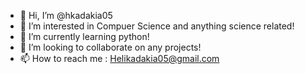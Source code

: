 - 👋 Hi, I’m @hkadakia05
- 👀 I’m interested in Compuer Science and anything science related!
- 🌱 I’m currently learning python!
- 💞️ I’m looking to collaborate on any projects!
- 📫 How to reach me : Helikadakia05@gmail.com

<!---
hkadakia05/hkadakia05 is a ✨ special ✨ repository because its `README.md` (this file) appears on your GitHub profile.
You can click the Preview link to take a look at your changes.
--->
